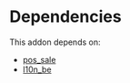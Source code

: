 # Dependencies

This addon depends on:

- [pos_sale](https://github.com/bringout/oca-ocb-sale/tree/3e269fa48ad4d81d3305977a3a962b1dc0f75ef3/odoo-bringout-oca-ocb-pos_sale)
- [l10n_be](https://github.com/bringout/oca-ocb-l10n_europe/tree/5de71bc386fb5f5a7c53f5119023df331cad0f38/odoo-bringout-oca-ocb-l10n_be)
